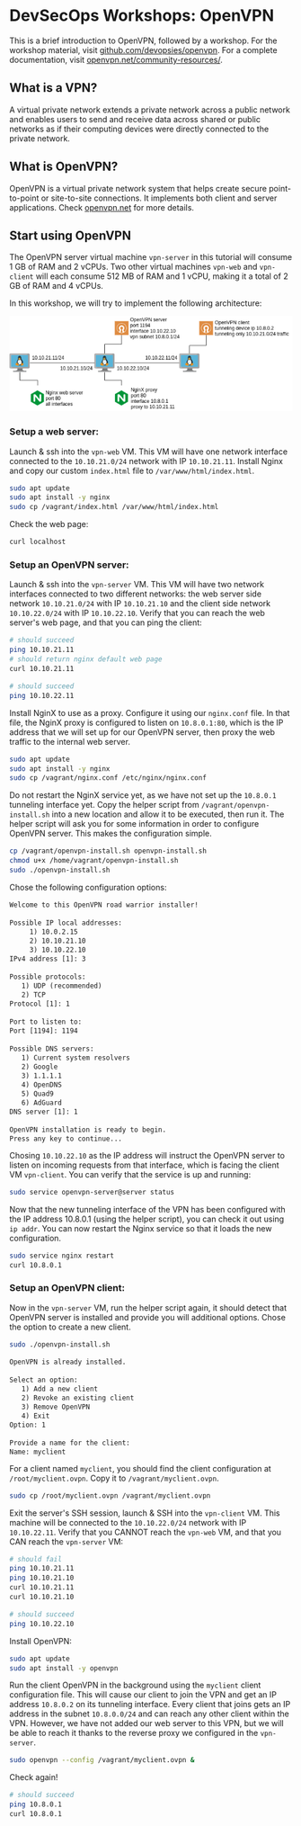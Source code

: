# DevSecOps Workshops: OpenVPN

This is a brief introduction to OpenVPN, followed by a workshop. For the workshop material, visit <a href="https://github.com/devopsies/openvpn" target="_blank">github.com/devopsies/openvpn</a>. For a complete documentation, visit <a href="https://openvpn.net/community-resources/" target="_blank">openvpn.net/community-resources/</a>.

## What is a VPN?

A virtual private network extends a private network across a public network and enables users to send and receive data across shared or public networks as if their computing devices were directly connected to the private network.

## What is OpenVPN?

OpenVPN is a virtual private network system that helps create secure point-to-point or site-to-site connections. It implements both client and server applications. Check <a href="https://openvpn.net/">openvpn.net</a> for more details.

## Start using OpenVPN

The OpenVPN server virtual machine `vpn-server` in this tutorial will consume 1 GB of RAM and 2 vCPUs. Two other virtual machines `vpn-web` and `vpn-client` will each consume 512 MB of RAM and 1 vCPU, making it a total of 2 GB of RAM and 4 vCPUs.

In this workshop, we will try to implement the following architecture:

<img src="imgs/arch.png"/>

### Setup a web server:

Launch & ssh into the `vpn-web` VM. This VM will have one network interface connected to the `10.10.21.0/24` network with IP `10.10.21.11`. Install Nginx and copy our custom `index.html` file to `/var/www/html/index.html`.

```bash
sudo apt update
sudo apt install -y nginx
sudo cp /vagrant/index.html /var/www/html/index.html
```

Check the web page:

```bash
curl localhost
```

### Setup an OpenVPN server:

Launch & ssh into the `vpn-server` VM. This VM will have two network interfaces connected to two different networks: the web server side network `10.10.21.0/24` with IP `10.10.21.10` and the client side network `10.10.22.0/24` with IP `10.10.22.10`. Verify that you can reach the web server's web page, and that you can ping the client:

```bash
# should succeed
ping 10.10.21.11
# should return nginx default web page
curl 10.10.21.11
```

```bash
# should succeed
ping 10.10.22.11
```

Install NginX to use as a proxy. Configure it using our `nginx.conf` file. In that file, the NginX proxy is configured to listen on `10.8.0.1:80`, which is the IP address that we will set up for our OpenVPN server, then proxy the web traffic to the internal web server.

```bash
sudo apt update
sudo apt install -y nginx
sudo cp /vagrant/nginx.conf /etc/nginx/nginx.conf
```

Do not restart the NginX service yet, as we have not set up the `10.8.0.1` tunneling interface yet. Copy the helper script from `/vagrant/openvpn-install.sh` into a new location and allow it to be executed, then run it. The helper script will ask you for some information in order to configure OpenVPN server. This makes the configuration simple.

```bash
cp /vagrant/openvpn-install.sh openvpn-install.sh
chmod u+x /home/vagrant/openvpn-install.sh
sudo ./openvpn-install.sh
```

Chose the following configuration options:

```
Welcome to this OpenVPN road warrior installer!

Possible IP local addresses:
     1) 10.0.2.15
     2) 10.10.21.10
     3) 10.10.22.10
IPv4 address [1]: 3

Possible protocols:
   1) UDP (recommended)
   2) TCP
Protocol [1]: 1

Port to listen to:
Port [1194]: 1194            

Possible DNS servers:
   1) Current system resolvers
   2) Google
   3) 1.1.1.1
   4) OpenDNS
   5) Quad9
   6) AdGuard
DNS server [1]: 1

OpenVPN installation is ready to begin.
Press any key to continue...
```

Chosing `10.10.22.10` as the IP address will instruct the OpenVPN server to listen on incoming requests from that interface, which is facing the client VM `vpn-client`. You can verify that the service is up and running:

```bash
sudo service openvpn-server@server status
```

Now that the new tunneling interface of the VPN has been configured with the IP address 10.8.0.1 (using the helper script), you can check it out using `ip addr`. You can now restart the Nginx service so that it loads the new configuration.

```bash
sudo service nginx restart
curl 10.8.0.1
```

### Setup an OpenVPN client:

Now in the `vpn-server` VM, run the helper script again, it should detect that OpenVPN server is installed and provide you will additional options. Chose the option to create a new client.

```bash
sudo ./openvpn-install.sh
```

```
OpenVPN is already installed.

Select an option:
   1) Add a new client
   2) Revoke an existing client
   3) Remove OpenVPN
   4) Exit
Option: 1

Provide a name for the client:
Name: myclient
```

For a client named `myclient`, you should find the client configuration at `/root/myclient.ovpn`. Copy it to `/vagrant/myclient.ovpn`.

```bash
sudo cp /root/myclient.ovpn /vagrant/myclient.ovpn
```

Exit the server's SSH session, launch & SSH into the `vpn-client` VM. This machine will be connected to the `10.10.22.0/24` network with IP `10.10.22.11`. Verify that you CANNOT reach the `vpn-web` VM, and that you CAN reach the `vpn-server` VM:

```bash
# should fail
ping 10.10.21.11
ping 10.10.21.10
curl 10.10.21.11
curl 10.10.21.10
```

```bash
# should succeed
ping 10.10.22.10
```

Install OpenVPN:

```bash
sudo apt update
sudo apt install -y openvpn
```

Run the client OpenVPN in the background using the `myclient` client configuration file. This will cause our client to join the VPN and get an IP address `10.8.0.2` on its tunneling interface. Every client that joins gets an IP address in the subnet `10.8.0.0/24` and can reach any other client within the VPN. However, we have not added our web server to this VPN, but we will be able to reach it thanks to the reverse proxy we configured in the `vpn-server`.

```bash
sudo openvpn --config /vagrant/myclient.ovpn &
```

Check again!

```bash
# should succeed
ping 10.8.0.1
curl 10.8.0.1
```

